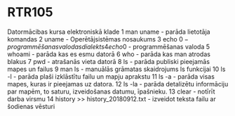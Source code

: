 # RTR105
Datormācibas kursa elektroniskā klade
    1  man uname - parāda lietotāja komandas
    2  uname - Operētājsistēmas nosaukums
    3  echo $0 - programmēšanas valodas dialekts
    4  echo 0$ - programmēšanas valoda
    5  whoami - parāda kas es esmu datorā
    6  who - parāda kas man atrodas blakus
    7  pwd - atrašanās vieta datorā
    8  ls - parāda publiski pieejamās mapes un failus
    9  man ls - manuālās grāmatas skaidrojums ls funkcijai
   10  ls -l - parāda plaši izklāstītu failu un mapju aprakstu
   11  ls -a - parāda visas mapes, kuras ir pieejamas uz datora.
   12  ls -la - parāda detalizētu informāciju par mapēm, to saturu, izveidošanas datumu, īpašnieku.
   13  clear - notīrīt darba virsmu
   14  history >> history_20180912.txt - izveidot teksta failu ar šodienas vēsturi
